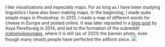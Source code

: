 I like visualizations and especially maps. For as long as I have been studying linguistics I have also been making maps. In the beginning, I made quite simple maps in Photoshop. In 2013, I made a map of different words for cheese in Europe and posted online. It was later reposted in a [blog post](https://web.archive.org/web/20201127170611/https://www.languagesoftheworld.info/etymology/say-cheese.html) by Asya Pereltsvaig in 2014, and led to the formation of the subreddit [/r/etymologymaps](http://www.reddit.com/r/etymologymaps), where it is still (as of 2021) the banner photo, even though many (most) people have perfected the artform since. <img src='/images/cheese.png'>






